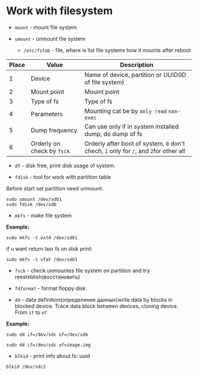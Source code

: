 # Work with filesystem

- `mount` - mount file system

- `umount` - unmount file system

	- `/etc/fstab` - file, where is list file systems how it mounts after reboot

|Place|Value                     |Description |
|-----|--------------------------|------------|
|1    |Device                    |Name of device, partition or UUID(ID of file system)|
|2    |Mount point               |Mouint point  |
|3    |Type of fs                | Type of fs|
|4    |Parameters                |Mounting cat be by `only read` `non-exec`|
|5    |Dump frequency            |Can use only if in system installed dump, do dump of fs|
|6    |Orderly on check by `fsck`|Orderly after boot of system, `0` don't chech, `1` only for `/`, and `2`for other all|

- `df` - disk free, print disk usage of system.

- `fdisk` - tool for work with partition table

Before start set partition need unmount.

```
sudo umount /dev/sdb1
sudo fdisk /dev/sdb
```

- `mkfs` - make file system

**Example:**

```
sudo mkfs -t ext4 /dev/sdb1
```

if u want return lasr fs on disk print:

```
sudo mkfs -t vfat /dev/sdb1
```

- `fsck` - check unmountes file system on partition and try reesteblish(восстановить)

- `fdformat` - format floppy disk

- `dd` - data definition(определение данных)write data by blocks in blocked device. Trace data block between devices, cloning device. From `if` to `of`

**Example:**

```
sudo dd if=/dev/sdc of=/dev/sdb

sudo dd if=/dev/sdc of=image.img
``` 

- `blkid` - print info about fs: uuid

```
blkid /dev/sdc2
```
